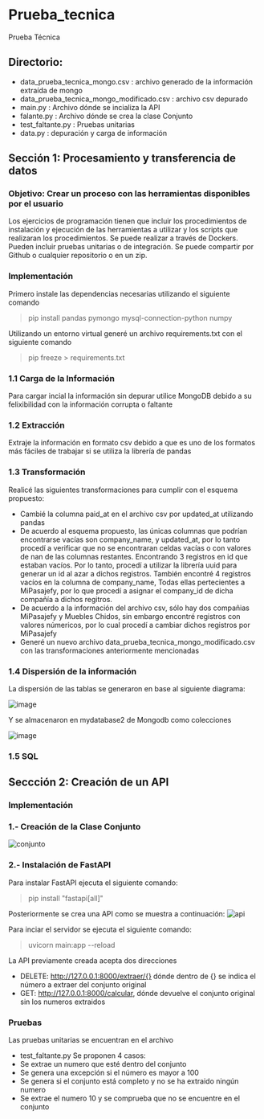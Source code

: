 # Prueba_tecnica
Prueba Técnica

## Directorio:

- data_prueba_tecnica_mongo.csv : archivo generado de la información extraída de mongo
- data_prueba_tecnica_mongo_modificado.csv : archivo csv depurado
- main.py : Archivo dónde se incializa la API
- falante.py : Archivo dónde se crea la clase Conjunto
- test_faltante.py : Pruebas unitarias
- data.py : depuración y carga de información 

## Sección 1: Procesamiento y transferencia de datos

### Objetivo: Crear un proceso con las herramientas disponibles por el usuario

Los ejercicios de programación tienen que incluir los procedimientos de instalación y ejecución de las herramientas a utilizar y los scripts que realizaran los procedimientos. Se puede realizar a través de Dockers. Pueden incluir pruebas unitarias o de integración. Se puede compartir por Github o cualquier repositorio o en un zip.
### Implementación

Primero instale las dependencias necesarias utilizando el siguiente comando
> pip install pandas pymongo mysql-connection-python numpy

Utilizando un entorno virtual generé un archivo requirements.txt con el siguiente comando

> pip freeze > requirements.txt

### 1.1 Carga de la Información

Para cargar incial la información sin depurar utilice MongoDB debido a su felixibilidad con la información corrupta o faltante

### 1.2 Extracción

Extraje la información en formato csv debido a que es uno de los formatos más fáciles de trabajar si se utiliza la librería de pandas

### 1.3 Transformación

Realicé las siguientes transformaciones para cumplir con el esquema propuesto:
- Cambié la columna paid_at en el archivo csv por updated_at utilizando pandas
- De acuerdo al esquema propuesto, las únicas columnas que podrían encontrarse vacías son company_name, y updated_at, por lo tanto procedí a verificar que no se encontraran celdas vacías o con valores de nan de las columnas restantes. Encontrando 3 registros en id que estaban vacíos. Por lo tanto, procedí a utilizar la librería uuid para generar un id al azar a dichos registros. También encontré 4 registros vacíos en la columna de company_name, Todas ellas pertecientes a MiPasajefy, por lo que procedí a asignar el company_id de dicha compañía a dichos regitros.
- De acuerdo a la información del archivo csv, sólo hay dos compañias MiPasajefy y Muebles Chidos, sin embargo encontré registros con valores númericos, por lo cual procedí a cambiar dichos registros por MiPasajefy
- Generé un nuevo archivo data_prueba_tecnica_mongo_modificado.csv con las transformaciones anteriormente mencionadas
### 1.4 Dispersión de la información
La dispersión de las tablas se generaron en base al siguiente diagrama:

![image](https://github.com/alangamboa97/prueba_tecnica/assets/23564068/5cd07233-ce5c-4ae4-aeea-06198df16e3a)

Y se almacenaron en mydatabase2 de Mongodb como colecciones

![image](https://github.com/alangamboa97/prueba_tecnica/assets/23564068/2ed8e875-9079-4dce-b8ed-bc4ca44854e3)


### 1.5 SQL









## Seccción 2: Creación de un API

### Implementación

### 1.- Creación de la Clase Conjunto




![conjunto](https://github.com/alangamboa97/prueba_tecnica/assets/23564068/1430c32f-6946-4320-9a7f-0f0cd7a7da51)
### 2.- Instalación de FastAPI

Para instalar FastAPI ejecuta el siguiente comando:

> pip install "fastapi[all]"

Posteriormente se crea una API como se muestra a continuación:
![api](https://github.com/alangamboa97/prueba_tecnica/assets/23564068/b7b7a4e1-b594-4d2f-9b15-597a68f33953)

Para inciar el servidor se ejecuta el siguiente comando:
> uvicorn main:app --reload

La API previamente creada acepta dos direcciones

- DELETE: http://127.0.0.1:8000/extraer/{} dónde dentro de {} se indica el número a extraer del conjunto original
- GET: http://127.0.0.1:8000/calcular, dónde devuelve el conjunto original sin los numeros extraidos


### Pruebas

Las pruebas unitarias se encuentran en el archivo
- test_faltante.py 
Se proponen 4 casos:
- Se extrae un numero que esté dentro del conjunto
- Se genera una excepción si el número es mayor a 100
- Se genera si el conjunto está completo y no se ha extraido ningún numero
- Se extrae el numero 10 y se comprueba que no se encuentre en el conjunto
